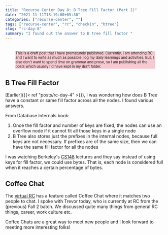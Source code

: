 ```yaml
---
title: "Recurse Center Day 8: B Tree Fill Factor (Part 2)"
date: "2021-11-11T18:19:00+05:30"
categories: ["recurse-center", ""]
tags: ["recurse-center", "rc", "checkin", "btree"]
slug: "rc-day-8"
summary: "I found out the answer to B tree fill factor "
---
```


<div style="font-size: 0.7rem; margin: 2rem; background: #f7c9d0;"><p>This is a draft post that I have prematurely published. Currently, I am attending RC and I want to write as much as possible, log my daily learnings and activities. But, I also don't want to spend time on grammar and prose, so I am publishing all the posts which usually I'd have kept in my draft folder.</p></div>

## B Tree Fill Factor

[Earlier]({{< ref "posts/rc-day-4" >}}), I was wondering how does B Tree have a constant or same fill factor across all the nodes. I found various answers.

From Database Internals book:

1. Once the fill factor and number of keys are fixed, the nodes can use an overflow node if it cannot fit all those keys in a single node
1. B Tree also stores just the prefixes in the internal nodes, because full keys are not necessary. If prefixes are of the same size, then we can have the same fill factor for all the nodes

I was watching Berkeley's [CS148](https://cs186berkeley.net/) lectures and they say instead of using keys for fill factor, we could use bytes. That is, each node is considered full when it reaches a certain percentage of bytes.

## Coffee Chat

The [virtual RC](https://www.youtube.com/watch?v=Qv801wYJoXQ) has a feature called Coffee Chat where it matches two people to chat. I spoke with Trevor today, who is currently at RC from the (previous) Fall 2 batch. We discussed quite many things from general RC things, career, work culture etc. 

Coffee Chats are a great way to meet new people and I look forward to meeting more interesting folks!
